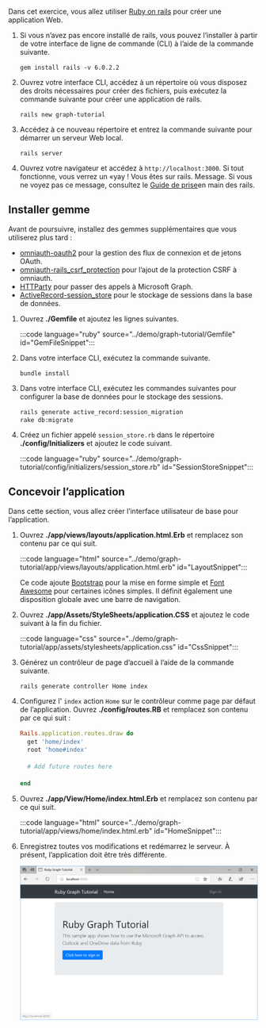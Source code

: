 <!-- markdownlint-disable MD002 MD041 -->

Dans cet exercice, vous allez utiliser [Ruby on rails](https://rubyonrails.org/) pour créer une application Web.

1. Si vous n’avez pas encore installé de rails, vous pouvez l’installer à partir de votre interface de ligne de commande (CLI) à l’aide de la commande suivante.

    ```Shell
    gem install rails -v 6.0.2.2
    ```

1. Ouvrez votre interface CLI, accédez à un répertoire où vous disposez des droits nécessaires pour créer des fichiers, puis exécutez la commande suivante pour créer une application de rails.

    ```Shell
    rails new graph-tutorial
    ```

1. Accédez à ce nouveau répertoire et entrez la commande suivante pour démarrer un serveur Web local.

    ```Shell
    rails server
    ```

1. Ouvrez votre navigateur et accédez à `http://localhost:3000`. Si tout fonctionne, vous verrez un «yay ! Vous êtes sur rails. Message. Si vous ne voyez pas ce message, consultez le [Guide de prise](http://guides.rubyonrails.org/)en main des rails.

## <a name="install-gems"></a>Installer gemme

Avant de poursuivre, installez des gemmes supplémentaires que vous utiliserez plus tard :

- [omniauth-oauth2](https://github.com/omniauth/omniauth-oauth2) pour la gestion des flux de connexion et de jetons OAuth.
- [omniauth-rails_csrf_protection](https://github.com/cookpad/omniauth-rails_csrf_protection) pour l’ajout de la protection CSRF à omniauth.
- [HTTParty](https://github.com/jnunemaker/httparty) pour passer des appels à Microsoft Graph.
- [ActiveRecord-session_store](https://github.com/rails/activerecord-session_store) pour le stockage de sessions dans la base de données.

1. Ouvrez **./Gemfile** et ajoutez les lignes suivantes.

    :::code language="ruby" source="../demo/graph-tutorial/Gemfile" id="GemFileSnippet":::

1. Dans votre interface CLI, exécutez la commande suivante.

    ```Shell
    bundle install
    ```

1. Dans votre interface CLI, exécutez les commandes suivantes pour configurer la base de données pour le stockage des sessions.

    ```Shell
    rails generate active_record:session_migration
    rake db:migrate
    ```

1. Créez un fichier appelé `session_store.rb` dans le répertoire **./config/Initializers** et ajoutez le code suivant.

    :::code language="ruby" source="../demo/graph-tutorial/config/initializers/session_store.rb" id="SessionStoreSnippet":::

## <a name="design-the-app"></a>Concevoir l’application

Dans cette section, vous allez créer l’interface utilisateur de base pour l’application.

1. Ouvrez **./app/views/layouts/application.html.Erb** et remplacez son contenu par ce qui suit.

    :::code language="html" source="../demo/graph-tutorial/app/views/layouts/application.html.erb" id="LayoutSnippet":::

    Ce code ajoute [Bootstrap](http://getbootstrap.com/) pour la mise en forme simple et [Font Awesome](https://fontawesome.com/) pour certaines icônes simples. Il définit également une disposition globale avec une barre de navigation.

1. Ouvrez **./app/Assets/StyleSheets/application.CSS** et ajoutez le code suivant à la fin du fichier.

    :::code language="css" source="../demo/graph-tutorial/app/assets/stylesheets/application.css" id="CssSnippet":::

1. Générez un contrôleur de page d’accueil à l’aide de la commande suivante.

    ```Shell
    rails generate controller Home index
    ```

1. Configurez l' `index` action `Home` sur le contrôleur comme page par défaut de l’application. Ouvrez **./config/routes.RB** et remplacez son contenu par ce qui suit :

    ```ruby
    Rails.application.routes.draw do
      get 'home/index'
      root 'home#index'

      # Add future routes here

    end
    ```

1. Ouvrez **./app/View/Home/index.html.Erb** et remplacez son contenu par ce qui suit.

    :::code language="html" source="../demo/graph-tutorial/app/views/home/index.html.erb" id="HomeSnippet":::

1. Enregistrez toutes vos modifications et redémarrez le serveur. À présent, l’application doit être très différente.

    ![Capture d’écran de la page d’accueil repensée](./images/create-app-01.png)
